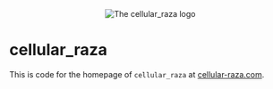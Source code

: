 <div align="center">
    <picture>
        <source media="(prefers-color-scheme: dark)" srcset="/static/logos/cellular_raza_dark_mode.svg">
        <source media="(prefers-color-scheme: light)" srcset="/static/logos/cellular_raza.svg">
        <img alt="The cellular_raza logo" src="doc/cellular_raza.svg">
    </picture>
</div>

# cellular_raza

This is code for the homepage of `cellular_raza` at [cellular-raza.com](https://cellular-raza.com).
